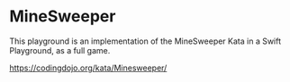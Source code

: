 # MineSweeper

This playground is an implementation of the MineSweeper Kata in a Swift Playground, as a full game.

https://codingdojo.org/kata/Minesweeper/
